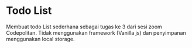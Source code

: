 # Todo List

Membuat todo List sederhana sebagai tugas ke 3 dari sesi zoom Codepolitan. Tidak menggunakan framework (Vanilla js) dan penyimpanan menggunakan local storage.